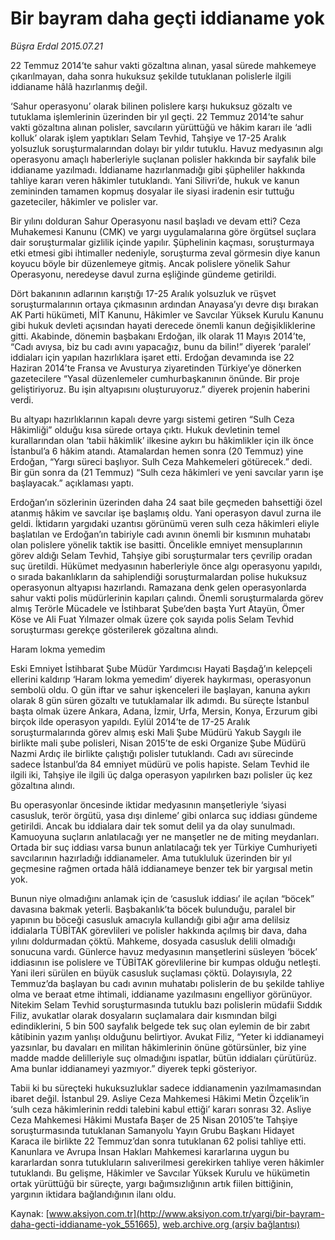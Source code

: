 # Bir bayram daha geçti iddianame yok

*Büşra Erdal 2015.07.21*

<div class="pNewsDetailMainContent" itemprop="articleBody">
 <p>
  22 Temmuz 2014’te sahur vakti gözaltına alınan, yasal sürede mahkemeye çıkarılmayan, daha sonra hukuksuz şekilde tutuklanan polislerle ilgili iddianame hâlâ hazırlanmış değil.
 </p>
 <p>
  ‘Sahur operasyonu’ olarak bilinen polislere karşı hukuksuz gözaltı ve tutuklama işlemlerinin üzerinden bir yıl geçti. 22 Temmuz 2014’te sahur vakti gözaltına alınan polisler, savcıların yürüttüğü ve hâkim kararı ile ‘adli kolluk’ olarak işlem yaptıkları Selam Tevhid, Tahşiye ve 17-25 Aralık yolsuzluk soruşturmalarından dolayı bir yıldır tutuklu. Havuz medyasının algı operasyonu amaçlı haberleriyle suçlanan polisler hakkında bir sayfalık bile iddianame yazılmadı. İddianame hazırlanmadığı gibi şüpheliler hakkında tahliye kararı veren hâkimler tutuklandı. Yani Silivri’de, hukuk ve kanun zemininden tamamen kopmuş dosyalar ile siyasi iradenin esir tuttuğu gazeteciler, hâkimler ve polisler var.
 </p>
 <p>
  Bir yılını dolduran Sahur Operasyonu nasıl başladı ve devam etti? Ceza Muhakemesi Kanunu (CMK) ve yargı uygulamalarına göre örgütsel suçlara dair soruşturmalar gizlilik içinde yapılır. Şüphelinin kaçması, soruşturmaya etki etmesi gibi ihtimaller nedeniyle, soruşturma zeval görmesin diye kanun koyucu böyle bir düzenlemeye gitmiş. Ancak polislere yönelik Sahur Operasyonu, neredeyse davul zurna eşliğinde gündeme getirildi.
 </p>
 <p>
  Dört bakanının adlarının karıştığı 17-25 Aralık yolsuzluk ve rüşvet soruşturmalarının ortaya çıkmasının ardından Anayasa’yı devre dışı bırakan AK Parti hükümeti, MİT Kanunu, Hâkimler ve Savcılar Yüksek Kurulu Kanunu gibi hukuk devleti açısından hayati derecede önemli kanun değişikliklerine gitti. Akabinde, dönemin başbakanı Erdoğan, ilk olarak 11 Mayıs 2014’te, “Cadı avıysa, biz bu cadı avını yapacağız, bunu da bilin!” diyerek ‘paralel’ iddiaları için yapılan hazırlıklara işaret etti. Erdoğan devamında ise 22 Haziran 2014’te Fransa ve Avusturya ziyaretinden Türkiye’ye dönerken gazetecilere “Yasal düzenlemeler cumhurbaşkanının önünde. Bir proje geliştiriyoruz. Bu işin altyapısını oluşturuyoruz.” diyerek projenin haberini verdi.
 </p>
 <p>
  Bu altyapı hazırlıklarının kapalı devre yargı sistemi getiren “Sulh Ceza Hâkimliği” olduğu kısa sürede ortaya çıktı. Hukuk devletinin temel kurallarından olan ‘tabii hâkimlik’ ilkesine aykırı bu hâkimlikler için ilk önce İstanbul’a 6 hâkim atandı. Atamalardan hemen sonra (20 Temmuz) yine Erdoğan, “Yargı süreci başlıyor. Sulh Ceza Mahkemeleri götürecek.” dedi. Bir gün sonra da (21 Temmuz) “Sulh ceza hâkimleri ve yeni savcılar yarın işe başlayacak.” açıklaması yaptı.
 </p>
 <p>
  Erdoğan’ın sözlerinin üzerinden daha 24 saat bile geçmeden bahsettiği özel atanmış hâkim ve savcılar işe başlamış oldu. Yani operasyon davul zurna ile geldi. İktidarın yargıdaki uzantısı görünümü veren sulh ceza hâkimleri eliyle başlatılan ve Erdoğan’ın tabiriyle cadı avının önemli bir kısmının muhatabı olan polislere yönelik taktik ise basitti. Öncelikle emniyet mensuplarının görev aldığı Selam Tevhid, Tahşiye gibi soruşturmalar ters çevrilip oradan suç üretildi. Hükümet medyasının haberleriyle önce algı operasyonu yapıldı, o sırada bakanlıkların da sahiplendiği soruşturmalardan polise hukuksuz operasyonun altyapısı hazırlandı. Ramazana denk gelen operasyonlarda sahur vakti polis müdürlerinin kapıları çalındı. Önemli soruşturmalarda görev almış Terörle Mücadele ve İstihbarat Şube’den başta Yurt Atayün, Ömer Köse ve Ali Fuat Yılmazer olmak üzere çok sayıda polis Selam Tevhid soruşturması gerekçe gösterilerek gözaltına alındı.
 </p>
 <p>
  Haram lokma yemedim
 </p>
 <p>
  Eski Emniyet İstihbarat Şube Müdür Yardımcısı Hayati Başdağ’ın kelepçeli ellerini kaldırıp ‘Haram lokma yemedim’ diyerek haykırması, operasyonun sembolü oldu. O gün iftar ve sahur işkenceleri ile başlayan, kanuna aykırı olarak 8 gün süren gözaltı ve tutuklamalar ilk adımdı. Bu süreçte İstanbul başta olmak üzere Ankara, Adana, İzmir, Urfa, Mersin, Konya, Erzurum gibi birçok ilde operasyon yapıldı. Eylül 2014’te de 17-25 Aralık soruşturmalarında görev almış eski Mali Şube Müdürü Yakub Saygılı ile birlikte mali şube polisleri, Nisan 2015’te de eski Organize Şube Müdürü Nazmi Ardıç ile birlikte çalıştığı polisler tutuklandı. Cadı avı sürecinde sadece İstanbul’da 84 emniyet müdürü ve polis hapiste. Selam Tevhid ile ilgili iki, Tahşiye ile ilgili üç dalga operasyon yapılırken bazı polisler üç kez gözaltına alındı.
 </p>
 <p>
  Bu operasyonlar öncesinde iktidar medyasının manşetleriyle ‘siyasi casusluk, terör örgütü, yasa dışı dinleme’ gibi onlarca suç iddiası gündeme getirildi. Ancak bu iddialara dair tek somut delil ya da olay sunulmadı. Kamuoyuna suçların anlatılacağı yer ne manşetler ne de miting meydanları. Ortada bir suç iddiası varsa bunun anlatılacağı tek yer Türkiye Cumhuriyeti savcılarının hazırladığı iddianameler. Ama tutukluluk üzerinden bir yıl geçmesine rağmen ortada hâlâ iddianameye benzer tek bir yargısal metin yok.
 </p>
 <p>
  Bunun niye olmadığını anlamak için de ‘casusluk iddiası’ ile açılan “böcek” davasına bakmak yeterli. Başbakanlık’ta böcek bulunduğu, paralel bir yapının bu böceği casusluk amacıyla kullandığı gibi ağır ama delilsiz iddialarla TÜBİTAK görevlileri ve polisler hakkında açılmış bir dava, daha yılını doldurmadan çöktü. Mahkeme, dosyada casusluk delili olmadığı sonucuna vardı. Günlerce havuz medyasının manşetlerini süsleyen ‘böcek’ iddiasının ise polislere ve TÜBİTAK görevlilerine bir kumpas olduğu netleşti. Yani ileri sürülen en büyük casusluk suçlaması çöktü. Dolayısıyla, 22 Temmuz’da başlayan bu cadı avının muhatabı polislerin de bu şekilde tahliye olma ve beraat etme ihtimali, iddianame yazılmasını engelliyor görünüyor. Nitekim Selam Tevhid soruşturmasında tutuklu bazı polislerin müdafii Sıddık Filiz, avukatlar olarak dosyaların suçlamalara dair kısmından bilgi edindiklerini, 5 bin 500 sayfalık belgede tek suç olan eylemin de bir zabıt kâtibinin yazım yanlışı olduğunu belirtiyor. Avukat Filiz, “Yeter ki iddianameyi yazsınlar, bu davaları en militan hâkimlerinin önüne götürsünler, biz yine madde madde delilleriyle suç olmadığını ispatlar, bütün iddiaları çürütürüz. Ama bunlar iddianameyi yazmıyor.” diyerek tepki gösteriyor.
 </p>
 <p>
  Tabii ki bu süreçteki hukuksuzluklar sadece iddianamenin yazılmamasından ibaret değil. İstanbul 29. Asliye Ceza Mahkemesi Hâkimi Metin Özçelik’in ‘sulh ceza hâkimlerinin reddi talebini kabul ettiği’ kararı sonrası 32. Asliye Ceza Mahkemesi Hâkimi Mustafa Başer de 25 Nisan 20105’te Tahşiye soruşturmasında tutuklanan Samanyolu Yayın Grubu Başkanı Hidayet Karaca ile birlikte 22 Temmuz’dan sonra tutuklanan 62 polisi tahliye etti. Kanunlara ve Avrupa İnsan Hakları Mahkemesi kararlarına uygun bu kararlardan sonra tutukluların salıverilmesi gerekirken tahliye veren hâkimler tutuklandı. Bu gelişme, Hâkimler ve Savcılar Yüksek Kurulu ve hükümetin ortak yürüttüğü bir süreçte, yargı bağımsızlığının artık fiilen bittiğinin, yargının iktidara bağlandığının ilanı oldu.
 </p>
</div>


Kaynak: [www.aksiyon.com.tr](http://www.aksiyon.com.tr/yargi/bir-bayram-daha-gecti-iddianame-yok_551665), [web.archive.org (arşiv bağlantısı)](http://web.archive.org/web/20150803062832/http://www.aksiyon.com.tr/yargi/bir-bayram-daha-gecti-iddianame-yok_551665)
